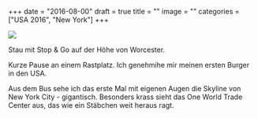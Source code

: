 +++
date = "2016-08-00"
draft = true
title = ""
image = ""
categories = ["USA 2016", "New York"]
+++


![](/images/2016-08-00_.jpg)

Stau mit Stop & Go auf der Höhe von Worcester. 

Kurze Pause an einem Rastplatz. Ich genehmihe mir meinen ersten Burger in den USA. 

Aus dem Bus sehe ich das erste Mal mit 
eigenen Augen die Skyline von New York City - gigantisch. 
Besonders krass sieht das 
One World Trade Center aus, 
das wie ein Stäbchen weit heraus ragt. 